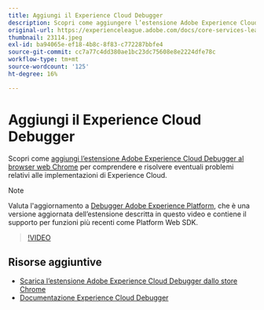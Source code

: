 ```yaml
---
title: Aggiungi il Experience Cloud Debugger
description: Scopri come aggiungere l’estensione Adobe Experience Cloud Debugger al browser web Chrome per comprendere e risolvere i problemi delle implementazioni di Experience Cloud.
original-url: https://experienceleague.adobe.com/docs/core-services-learn/tutorials/debugger/add-the-extension.html
thumbnail: 23114.jpeg
exl-id: ba94065e-ef18-4b8c-8f83-c772287bbfe4
source-git-commit: cc7a77c4dd380ae1bc23dc75608e8e2224dfe78c
workflow-type: tm+mt
source-wordcount: '125'
ht-degree: 16%

---
```


# Aggiungi il Experience Cloud Debugger

Scopri come [aggiungi l’estensione Adobe Experience Cloud Debugger al browser web Chrome](https://chrome.google.com/webstore/detail/adobe-experience-cloud-de/ocdmogmohccmeicdhlhhgepeaijenapj) per comprendere e risolvere eventuali problemi relativi alle implementazioni di Experience Cloud.

>[!NOTE]
>
>Valuta l&#39;aggiornamento a [Debugger Adobe Experience Platform](../overview.md), che è una versione aggiornata dell’estensione descritta in questo video e contiene il supporto per funzioni più recenti come Platform Web SDK.

>[!VIDEO](https://video.tv.adobe.com/v/23114/?quality=12)

## Risorse aggiuntive

* [Scarica l’estensione Adobe Experience Cloud Debugger dallo store Chrome](https://chrome.google.com/webstore/detail/adobe-experience-cloud-de/ocdmogmohccmeicdhlhhgepeaijenapj)
* [Documentazione Experience Cloud Debugger](https://docs.adobe.com/content/help/it-IT/experience-cloud/user-guides/home.translate.html)

